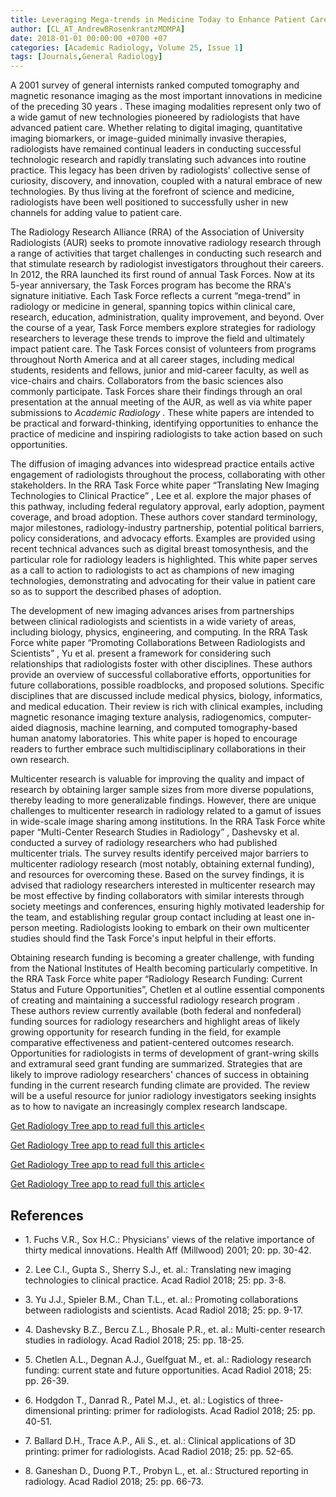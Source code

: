 ```yaml
---
title: Leveraging Mega-trends in Medicine Today to Enhance Patient Care in Radiology Tomorrow
author: [CL_AT_AndrewBRosenkrantzMDMPA]
date: 2018-01-01 00:00:00 +0700 +07
categories: [Academic Radiology, Volume 25, Issue 1]
tags: [Journals,General Radiology]
---
```

A 2001 survey of general internists ranked computed tomography and magnetic resonance imaging as the most important innovations in medicine of the preceding 30 years . These imaging modalities represent only two of a wide gamut of new technologies pioneered by radiologists that have advanced patient care. Whether relating to digital imaging, quantitative imaging biomarkers, or image-guided minimally invasive therapies, radiologists have remained continual leaders in conducting successful technologic research and rapidly translating such advances into routine practice. This legacy has been driven by radiologists' collective sense of curiosity, discovery, and innovation, coupled with a natural embrace of new technologies. By thus living at the forefront of science and medicine, radiologists have been well positioned to successfully usher in new channels for adding value to patient care.

The Radiology Research Alliance (RRA) of the Association of University Radiologists (AUR) seeks to promote innovative radiology research through a range of activities that target challenges in conducting such research and that stimulate research by radiologist investigators throughout their careers. In 2012, the RRA launched its first round of annual Task Forces. Now at its 5-year anniversary, the Task Forces program has become the RRA's signature initiative. Each Task Force reflects a current “mega-trend” in radiology or medicine in general, spanning topics within clinical care, research, education, administration, quality improvement, and beyond. Over the course of a year, Task Force members explore strategies for radiology researchers to leverage these trends to improve the field and ultimately impact patient care. The Task Forces consist of volunteers from programs throughout North America and at all career stages, including medical students, residents and fellows, junior and mid-career faculty, as well as vice-chairs and chairs. Collaborators from the basic sciences also commonly participate. Task Forces share their findings through an oral presentation at the annual meeting of the AUR, as well as via white paper submissions to _Academic Radiology_ . These white papers are intended to be practical and forward-thinking, identifying opportunities to enhance the practice of medicine and inspiring radiologists to take action based on such opportunities.

The diffusion of imaging advances into widespread practice entails active engagement of radiologists throughout the process, collaborating with other stakeholders. In the RRA Task Force white paper “Translating New Imaging Technologies to Clinical Practice” , Lee et al. explore the major phases of this pathway, including federal regulatory approval, early adoption, payment coverage, and broad adoption. These authors cover standard terminology, major milestones, radiology-industry partnership, potential political barriers, policy considerations, and advocacy efforts. Examples are provided using recent technical advances such as digital breast tomosynthesis, and the particular role for radiology leaders is highlighted. This white paper serves as a call to action to radiologists to act as champions of new imaging technologies, demonstrating and advocating for their value in patient care so as to support the described phases of adoption.

The development of new imaging advances arises from partnerships between clinical radiologists and scientists in a wide variety of areas, including biology, physics, engineering, and computing. In the RRA Task Force white paper “Promoting Collaborations Between Radiologists and Scientists” , Yu et al. present a framework for considering such relationships that radiologists foster with other disciplines. These authors provide an overview of successful collaborative efforts, opportunities for future collaborations, possible roadblocks, and proposed solutions. Specific disciplines that are discussed include medical physics, biology, informatics, and medical education. Their review is rich with clinical examples, including magnetic resonance imaging texture analysis, radiogenomics, computer-aided diagnosis, machine learning, and computed tomography-based human anatomy laboratories. This white paper is hoped to encourage readers to further embrace such multidisciplinary collaborations in their own research.

Multicenter research is valuable for improving the quality and impact of research by obtaining larger sample sizes from more diverse populations, thereby leading to more generalizable findings. However, there are unique challenges to multicenter research in radiology related to a gamut of issues in wide-scale image sharing among institutions. In the RRA Task Force white paper “Multi-Center Research Studies in Radiology” , Dashevsky et al. conducted a survey of radiology researchers who had published multicenter trials. The survey results identify perceived major barriers to multicenter radiology research (most notably, obtaining external funding), and resources for overcoming these. Based on the survey findings, it is advised that radiology researchers interested in multicenter research may be most effective by finding collaborators with similar interests through society meetings and conferences, ensuring highly motivated leadership for the team, and establishing regular group contact including at least one in-person meeting. Radiologists looking to embark on their own multicenter studies should find the Task Force's input helpful in their efforts.

Obtaining research funding is becoming a greater challenge, with funding from the National Institutes of Health becoming particularly competitive. In the RRA Task Force white paper “Radiology Research Funding: Current Status and Future Opportunities”, Chetlen et al outline essential components of creating and maintaining a successful radiology research program . These authors review currently available (both federal and nonfederal) funding sources for radiology researchers and highlight areas of likely growing opportunity for research funding in the field, for example comparative effectiveness and patient-centered outcomes research. Opportunities for radiologists in terms of development of grant-wring skills and extramural seed grant funding are summarized. Strategies that are likely to improve radiology researchers' chances of success in obtaining funding in the current research funding climate are provided. The review will be a useful resource for junior radiology investigators seeking insights as to how to navigate an increasingly complex research landscape.

[Get Radiology Tree app to read full this article<](https://clinicalpub.com/app)

[Get Radiology Tree app to read full this article<](https://clinicalpub.com/app)

[Get Radiology Tree app to read full this article<](https://clinicalpub.com/app)

[Get Radiology Tree app to read full this article<](https://clinicalpub.com/app)

## References

- 1\. Fuchs V.R., Sox H.C.: Physicians' views of the relative importance of thirty medical innovations. Health Aff (Millwood) 2001; 20: pp. 30-42.


- 2\. Lee C.I., Gupta S., Sherry S.J., et. al.: Translating new imaging technologies to clinical practice. Acad Radiol 2018; 25: pp. 3-8.


- 3\. Yu J.J., Spieler B.M., Chan T.L., et. al.: Promoting collaborations between radiologists and scientists. Acad Radiol 2018; 25: pp. 9-17.


- 4\. Dashevsky B.Z., Bercu Z.L., Bhosale P.R., et. al.: Multi-center research studies in radiology. Acad Radiol 2018; 25: pp. 18-25.


- 5\. Chetlen A.L., Degnan A.J., Guelfguat M., et. al.: Radiology research funding: current state and future opportunities. Acad Radiol 2018; 25: pp. 26-39.


- 6\. Hodgdon T., Danrad R., Patel M.J., et. al.: Logistics of three-dimensional printing: primer for radiologists. Acad Radiol 2018; 25: pp. 40-51.


- 7\. Ballard D.H., Trace A.P., Ali S., et. al.: Clinical applications of 3D printing: primer for radiologists. Acad Radiol 2018; 25: pp. 52-65.


- 8\. Ganeshan D., Duong P.T., Probyn L., et. al.: Structured reporting in radiology. Acad Radiol 2018; 25: pp. 66-73.